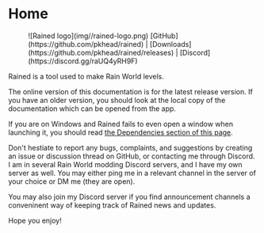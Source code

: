 # Home
<figure markdown="span">
    ![Rained logo](img//rained-logo.png)
    [GitHub](https://github.com/pkhead/rained) | [Downloads](https://github.com/pkhead/rained/releases) | [Discord](https://discord.gg/raUQ4yRH9F)
</figure>

Rained is a tool used to make Rain World levels.

The online version of this documentation is for the latest release version. If you have an older version, you should look at the local copy of the documentation which can be opened from the app.

If you are on Windows and Rained fails to even open a window when launching it, you should read [the Dependencies section of this page](install-updates.md#dependencies).

Don't hestiate to report any bugs, complaints, and suggestions by creating an issue or discussion thread on GitHub, or contacting me through Discord. I am in several Rain World modding Discord servers, and I have my own server as well. You may either ping me in a relevant channel in the server of your choice or DM me (they are open).

You may also join my Discord server if you find announcement channels a conveninent way of keeping track of Rained news and updates.

Hope you enjoy!